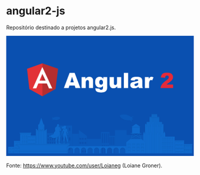 # angular2-js
Repositório destinado a projetos angular2.js.

![](images/angular2.png?raw=true)

Fonte: https://www.youtube.com/user/Loianeg (Loiane Groner).